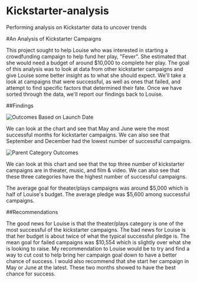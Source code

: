 # Kickstarter-analysis
Performing analysis on Kickstarter data to uncover trends

#An Analysis of Kickstarter Campaigns

This project sought to help Louise who was interested in starting a crowdfunding campaign to help fund her play, "Fever". She estimated that she would need a budget of around $10,000 to complete her play. The goal of this analysis was to look at data from other kickstarter campaigns and give Louise some better insight as to what she should expect. We'll take a look at campaigns that were successful, as well as ones that failed, and attempt to find specific factors that determined their fate. Once we have sorted through the data, we'll report our findings back to Louise.

##Findings

![Outcomes Based on Launch Date](https://user-images.githubusercontent.com/110848660/188978796-f85ba956-9368-4655-82a9-d40963a6a0d9.png)

We can look at the chart and see that May and June were the most successful months for kickstarter campaigns. We can also see that September and December had the lowest number of successful campaigns. 

![Parent Category Outcomes](https://user-images.githubusercontent.com/110848660/188978799-8d0e82e4-bc34-43fb-b3f5-534a2173a19a.png)

We can look at this chart and see that the top three number of kickstarter campaigns are in theater, music, and film & video. We can also see that these three categories have the highest number of successful campaigns. 

The average goal for theater/plays campaigns was around $5,000 which is half of Louise's budget. The average pledge was $5,600 among successful campaigns. 

##Recommendations

The good news for Louise is that the theater/plays category is one of the most successful of the kickstarter campaigns. The bad news for Louise is that her budget is about twice of what the typical successful pledge is. The mean goal for failed campaigns was $10,554 which is slightly over what she is looking to raise. My recommendation to Louise would be to try and find a way to cut cost to help bring her campaign goal down to have a better chance of success. I would also recommend that she start her campaign in May or June at the latest. These two months showed to have the best chance for success.

